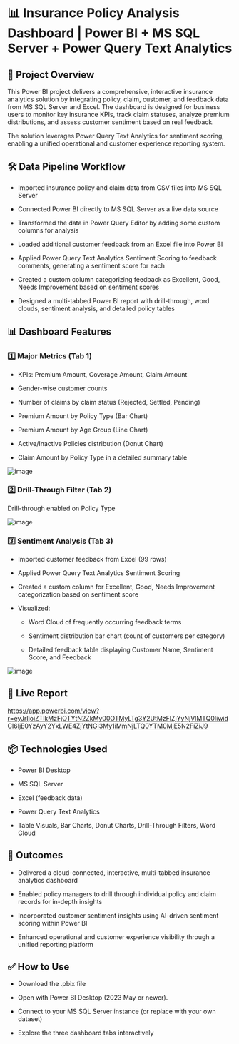 # 📊 Insurance Policy Analysis Dashboard | Power BI + MS SQL Server + Power Query Text Analytics

## 📌 Project Overview

This Power BI project delivers a comprehensive, interactive insurance analytics solution by integrating policy, claim, customer, and feedback data from MS SQL Server and Excel. The dashboard is designed for business users to monitor key insurance KPIs, track claim statuses, analyze premium distributions, and assess customer sentiment based on real feedback.

The solution leverages Power Query Text Analytics for sentiment scoring, enabling a unified operational and customer experience reporting system.

## 🛠️ Data Pipeline Workflow

* Imported insurance policy and claim data from CSV files into MS SQL Server

* Connected Power BI directly to MS SQL Server as a live data source

* Transformed the data in Power Query Editor by adding some custom columns for analysis

* Loaded additional customer feedback from an Excel file into Power BI

* Applied Power Query Text Analytics Sentiment Scoring to feedback comments, generating a sentiment score for each

* Created a custom column categorizing feedback as Excellent, Good, Needs Improvement based on sentiment scores

* Designed a multi-tabbed Power BI report with drill-through, word clouds, sentiment analysis, and detailed policy tables

## 📊 Dashboard Features

### 1️⃣ Major Metrics (Tab 1)

* KPIs: Premium Amount, Coverage Amount, Claim Amount

* Gender-wise customer counts

* Number of claims by claim status (Rejected, Settled, Pending)

* Premium Amount by Policy Type (Bar Chart)

* Premium Amount by Age Group (Line Chart)

* Active/Inactive Policies distribution (Donut Chart)

* Claim Amount by Policy Type in a detailed summary table

![image](https://github.com/user-attachments/assets/c9e4f0a0-a256-4576-b0de-54c88478bd75)

### 2️⃣ Drill-Through Filter (Tab 2)

Drill-through enabled on Policy Type

![image](https://github.com/user-attachments/assets/1af92381-1024-4fbd-9552-19f425917ca9)

### 3️⃣ Sentiment Analysis (Tab 3)

* Imported customer feedback from Excel (99 rows)

* Applied Power Query Text Analytics Sentiment Scoring

* Created a custom column for Excellent, Good, Needs Improvement categorization based on sentiment score

* Visualized:

  * Word Cloud of frequently occurring feedback terms
  
  * Sentiment distribution bar chart (count of customers per category)
  
  * Detailed feedback table displaying Customer Name, Sentiment Score, and Feedback

![image](https://github.com/user-attachments/assets/e9a02b4c-a3ff-4f7e-8814-f9f94b0c9468)

## 🔗 Live Report

https://app.powerbi.com/view?r=eyJrIjoiZTlkMzFjOTYtN2ZkMy00OTMyLTg3Y2UtMzFlZjYyNjVlMTQ0IiwidCI6IjE0YzAyY2YxLWE4ZjYtNGI3My1iMmNjLTQ0YTM0MjE5N2FiZiJ9

## 📦 Technologies Used

* Power BI Desktop

* MS SQL Server

* Excel (feedback data)

* Power Query Text Analytics

* Table Visuals, Bar Charts, Donut Charts, Drill-Through Filters, Word Cloud

## 🎯 Outcomes

* Delivered a cloud-connected, interactive, multi-tabbed insurance analytics dashboard

* Enabled policy managers to drill through individual policy and claim records for in-depth insights

* Incorporated customer sentiment insights using AI-driven sentiment scoring within Power BI

* Enhanced operational and customer experience visibility through a unified reporting platform

## ✅ How to Use

* Download the .pbix file

* Open with Power BI Desktop (2023 May or newer).

* Connect to your MS SQL Server instance (or replace with your own dataset)

* Explore the three dashboard tabs interactively
